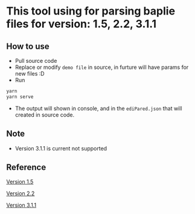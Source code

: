 # This tool using for parsing baplie files for version: 1.5, 2.2, 3.1.1

## How to use

- Pull source code
- Replace or modify `demo file` in source, in furture will have params for new files :D
- Run

```sh
yarn
yarn serve
```

- The output will shown in console, and in the `ediPared.json` that will created in source code.

## Note

- Version 3.1.1 is current not supported

## Reference

[Version 1.5](http://www.smdg.org/documents/older-documentation/)

[Version 2.2](http://www.smdg.org/assets/assets/Baplie22-03.pdf)

[Version 3.1.1](http://www.smdg.org/assets/assets/BAPLIE3.1.1-02.pdf)
